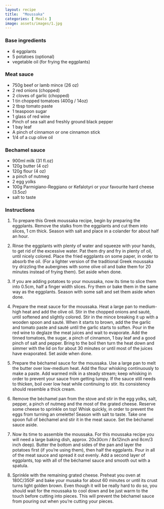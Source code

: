 ```yaml
---
layout: recipe
title:  "Moussaka"
categories: [ Meals ]
image: assets/images/1.jpg
---
```


### Base ingredients
- 6 eggplants
- 5 potatoes (optional)
- vegetable oil (for frying the eggplants)

### Meat sauce
- 750g beef or lamb mince (26 oz)
- 2 red onions (chopped)
- 2 cloves of garlic (chopped)
- 1 tin chopped tomatoes (400g / 14oz)
- 2 tbsp tomato paste
- 1 teaspoon sugar
- 1 glass of red wine
- Pinch of sea salt and freshly ground black pepper
- 1 bay leaf
- A pinch of cinnamon or one cinnamon stick
- 1/4 of a cup olive oil

### Bechamel sauce
- 900ml milk (31 fl.oz)
- 120g butter (4 oz)
- 120g flour (4 oz)
- a pinch of nutmeg
- 2 egg yolks
- 100g Parmigiano-Reggiano or Kefalotyri or your favourite hard cheese (3.5oz)
- salt to taste

### Instructions

1. To prepare this Greek moussaka recipe, begin by preparing the eggplants. Remove the stalks from the eggplants and cut them into slices, 1 cm thick. Season with salt and place in a colander for about half an hour.

2. Rinse the eggplants with plenty of water and squeeze with your hands, to get rid of the excessive water. Pat them dry and fry in plenty of oil, until nicely colored. Place the fried eggplants on some paper, in order to absorb the oil. (For a lighter version of the traditional Greek moussaka try drizzling the aubergines with some olive oil and bake them for 20 minutes instead of frying them). Set aside when done.

3. If you are adding potatoes to your moussaka, now its time to slice them into 0.5cm, half a finger width slices. Fry them or bake them in the same way as the eggplants. Season with some salt and set them aside when done.

4. Prepare the meat sauce for the moussaka. Heat a large pan to medium-high heat and add the olive oil. Stir in the chopped onions and sauté, until softened and slightly colored. Stir in the mince breaking it up with a wooden spoon and sauté. When it starts to brown, add the the garlic and tomato paste and sauté until the garlic starts to soften. Pour in the red wine to deglaze the meat juices and wait to evaporate. Add the tinned tomatoes, the sugar, a pinch of cinnamon, 1 bay leaf and a good pinch of salt and pepper. Bring to the boil then turn the heat down and simmer with the lid on for about 30 minutes or until most of the juices have evaporated. Set aside when done.

5. Prepare the béchamel sauce for the moussaka. Use a large pan to melt the butter over low-medium heat. Add the flour whisking continuously to make a paste. Add warmed milk in a steady stream; keep whisking in order to prevent your sauce from getting lumpy. If the sauce still needs to thicken, boil over low heat while continuing to stir. Its consistency should resemble a thick cream.

6. Remove the béchamel pan from the stove and stir in the egg yolks, salt, pepper, a pinch of nutmeg and the most of the grated cheese. Reserve some cheese to sprinkle on top! Whisk quickly, in order to prevent the eggs from turning an omelette!  Season with salt to taste. Take one spoon full of béchamel and stir it in the meat sauce. Set the béchamel sauce aside.

7. Now its time to assemble the moussaka. For this moussaka recipe you will need a large baking dish, approx. 20x30cm / 8x12inch and 8cm/3 inch deep). Butter the bottom and sides of the pan and layer the potatoes first (if you’re using them), then half the eggplants. Pour in all of the meat sauce and spread it out evenly. Add a second layer of eggplants, top with all of the béchamel sauce and smooth out with a spatula.

8. Sprinkle with the remaining grated cheese. Preheat you oven at 180C/350F and bake your musaka for about 60 minutes or until its crust turns light golden brown. Even though it will be really hard to do so, you should wait for the moussaka to cool down and be just warm to the touch before cutting into pieces. This will prevent the béchamel sauce from pouring out when you’re cutting your pieces.